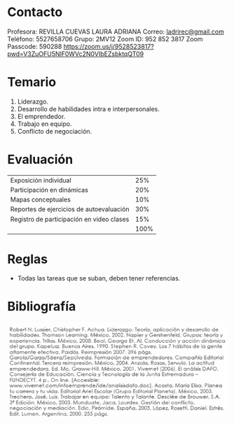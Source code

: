 # Contacto
Profesora: REVILLA CUEVAS LAURA ADRIANA
Correo: ladrirec@gmail.com
Teléfono: 5527658706
Grupo: 2MV12
Zoom ID: 952 852 3817
Zoom Passcode: 590288
https://zoom.us/j/9528523817?pwd=V3ZuOFU5NlF0WVc2N0VIbEZsbktqQT09

# Temario
1. Liderazgo.
2. Desarrollo de habilidades intra e interpersonales.
3. El emprendedor.
4. Trabajo en equipo.
5. Conflicto de negociación.

# Evaluación
|||
|---|---|
|Exposición individual|25%|
|Participación en dinámicas|20%|
|Mapas conceptuales|10%|
|Reportes de ejercicios de autoevaluación|30%|
|Registro de participación en video clases|15%|
||100%|

# Reglas
* Todas las tareas que se suban, deben tener referencias.

# Bibliografía
![b95c4ec367ae6df893935df9578aca96.png](../../../img/11e14d516f814dcdadfc3e5f32bb29ab.png)